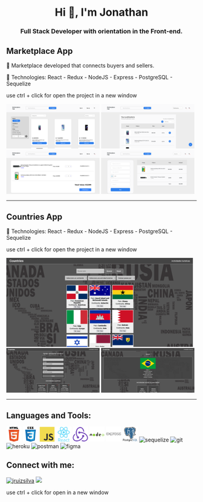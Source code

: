 <h1 align="center"> Hi 👋, I'm Jonathan </h1>

<h3 align="center"> Full Stack Developer with orientation in the Front-end. </h2>

<!-- - 👨‍💻 Some of my projects are available at [https://jruizsilva.netlify.app](https://jruizsilva.netlify.app) -->

## Marketplace App

📌 Marketplace developed that connects buyers and sellers.

🚀 Technologies:
React - Redux - NodeJS - Express - PostgreSQL - Sequelize

use ctrl + click for open the project in a new window
<div>
  <a href="https://github.com/jruizsilva/e-commerce-labs" target="_blank"><img width='49%' src='./images/marketplace/home.png' /></a>
  <a href="https://github.com/jruizsilva/e-commerce-labs" target="_blank"><img width='49%' src='./images/marketplace/mypublicationspage.png' /></a>
</div>
<div>
  <a href="https://github.com/jruizsilva/e-commerce-labs" target="_blank"><img width='49%' src='./images/marketplace/cartpage.png' /></a>
  <a href="https://github.com/jruizsilva/e-commerce-labs" target="_blank"><img width='49%' src='./images/marketplace/checkoutpage.png' /></a>
</div>


<hr/>

## Countries App

🚀 Technologies:
React - Redux - NodeJS - Express - PostgreSQL - Sequelize

use ctrl + click for open the project in a new window
<div>
  <a href="https://github.com/jruizsilva/countries-pi" target="_blank"><img width='98%' src='./images/countries/home.png' /></a>
</div>
<div>
  <a href="https://github.com/jruizsilva/countries-pi" target="_blank"><img width='49%' src='./images/countries/add_activity.png' /></a>
  <a href="https://github.com/jruizsilva/countries-pi" target="_blank"><img width='49%' src='./images/countries/details.png' /></a>
</div>

<hr/>

## Languages and Tools:

<p>
  <img src="https://raw.githubusercontent.com/devicons/devicon/master/icons/html5/html5-original-wordmark.svg" alt="html5" width="40" height="40"/>
  <img src="https://raw.githubusercontent.com/devicons/devicon/master/icons/css3/css3-original-wordmark.svg" alt="css3" width="40" height="40"/>
  <img src="https://raw.githubusercontent.com/devicons/devicon/master/icons/javascript/javascript-original.svg" alt="javascript" width="40" height="40"/>
  <img src="https://raw.githubusercontent.com/devicons/devicon/master/icons/react/react-original-wordmark.svg" alt="react" width="40" height="40"/>
  <img src="https://raw.githubusercontent.com/devicons/devicon/master/icons/redux/redux-original.svg" alt="redux" width="40" height="40"/>
  <img src="https://raw.githubusercontent.com/devicons/devicon/master/icons/nodejs/nodejs-original-wordmark.svg" alt="nodejs" width="40" height="40"/>
  <img src="https://raw.githubusercontent.com/devicons/devicon/master/icons/express/express-original-wordmark.svg" alt="express" width="40" height="40"/>
  <img src="https://raw.githubusercontent.com/devicons/devicon/master/icons/postgresql/postgresql-original-wordmark.svg" alt="postgresql" width="40" height="40"/>
  <img src="https://cdn.iconscout.com/icon/free/png-64/sequelize-2-1175003.png" alt="sequelize" width="40" height="40"/>
  <img src="https://www.vectorlogo.zone/logos/git-scm/git-scm-icon.svg" alt="git" width="40" height="40"/>
  <img src="https://www.vectorlogo.zone/logos/heroku/heroku-icon.svg" alt="heroku" width="40" height="40"/>
  <img src="https://www.vectorlogo.zone/logos/getpostman/getpostman-icon.svg" alt="postman" width="40" height="40"/> 
  <img src="https://www.vectorlogo.zone/logos/figma/figma-icon.svg" alt="figma" width="40" height="40"/>
</p>

## Connect with me:

<div>
<span>
<a href="https://linkedin.com/in/jruizsilva" target="_blank"><img src="https://cdn.iconscout.com/icon/free/png-64/linkedin-2752135-2284952.png" alt="jruizsilva" height="35" /></a>
</span>

<span>
<a href="mailto:ruizsilvajonathan@gmail.com" >
<img height="35" src="https://i.ibb.co/zPfK6jM/gmail.png" /></a>
</span>
</div>

use ctrl + click for open in a new window
